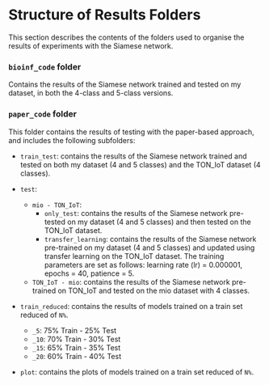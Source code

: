 # Structure of Results Folders
This section describes the contents of the folders used to organise the results of experiments with the Siamese network.

### `bioinf_code` folder
Contains the results of the Siamese network trained and tested on my dataset, in both the 4-class and 5-class versions.

### `paper_code` folder
This folder contains the results of testing with the paper-based approach, and includes the following subfolders:

- `train_test`: contains the results of the Siamese network trained and tested on both my dataset (4 and 5 classes) and the TON_IoT dataset (4 classes).


- `test`: 
  - `mio - TON_IoT`:
    - `only_test`: contains the results of the Siamese network pre-tested on my dataset (4 and 5 classes) and then tested on the TON_IoT dataset.
    - `transfer_learning`: contains the results of the Siamese network pre-trained on my dataset (4 and 5 classes) and updated using transfer learning on the TON_IoT dataset. The training parameters are set as follows: learning rate (lr) = 0.000001, epochs = 40, patience = 5.
  - `TON_IoT - mio`: contains the results of the Siamese network pre-trained on TON_IoT and tested on the mio dataset with 4 classes.


- `train_reduced`: contains the results of models trained on a train set reduced of `N%`. 
  - `_5`: 75% Train - 25% Test
  - `_10`: 70% Train - 30% Test
  - `_15`: 65% Train - 35% Test
  - `_20`: 60% Train - 40% Test


- `plot`: contains the plots of models trained on a train set reduced of `N%`.